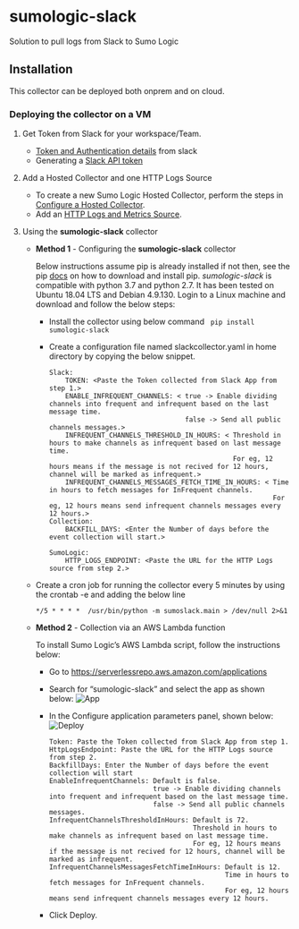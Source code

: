 # sumologic-slack

Solution to pull logs from Slack to Sumo Logic


## Installation

This collector can be deployed both onprem and on cloud.


### Deploying the collector on a VM
1. Get Token from Slack for your workspace/Team. 
    * [Token and Authentication details](https://slack.dev/python-slackclient/auth.html) from slack
    * Generating a [Slack API token](https://get.slack.help/hc/en-us/articles/215770388-Create-and-regenerate-API-tokens)
    
2. Add a Hosted Collector and one HTTP Logs Source

    * To create a new Sumo Logic Hosted Collector, perform the steps in [Configure a Hosted Collector](https://help.sumologic.com/03Send-Data/Hosted-Collectors/Configure-a-Hosted-Collector).
    * Add an [HTTP Logs and Metrics Source](https://help.sumologic.com/03Send-Data/Sources/02Sources-for-Hosted-Collectors/HTTP-Source).

3. Using the **sumologic-slack** collector 
    * **Method 1** - Configuring the **sumologic-slack** collector

        Below instructions assume pip is already installed if not then, see the pip [docs](https://pip.pypa.io/en/stable/installing/) on how to download and install pip.
    *sumologic-slack* is compatible with python 3.7 and python 2.7. It has been tested on Ubuntu 18.04 LTS and Debian 4.9.130.
    Login to a Linux machine and download and follow the below steps:

        * Install the collector using below command
      ``` pip install sumologic-slack```

        * Create a configuration file named slackcollector.yaml in home directory by copying the below snippet.

            ```
            Slack:
                TOKEN: <Paste the Token collected from Slack App from step 1.>
                ENABLE_INFREQUENT_CHANNELS: < true -> Enable dividing channels into frequent and infrequent based on the last message time.
                                              false -> Send all public channels messages.>
                INFREQUENT_CHANNELS_THRESHOLD_IN_HOURS: < Threshold in hours to make channels as infrequent based on last message time. 
                                                          For eg, 12 hours means if the message is not recived for 12 hours, channel will be marked as infrequent.>
                INFREQUENT_CHANNELS_MESSAGES_FETCH_TIME_IN_HOURS: < Time in hours to fetch messages for InFrequent channels.
                                                                    For eg, 12 hours means send infrequent channels messages every 12 hours.>
            Collection:
                BACKFILL_DAYS: <Enter the Number of days before the event collection will start.>
 
            SumoLogic:
                HTTP_LOGS_ENDPOINT: <Paste the URL for the HTTP Logs source from step 2.>
            ```
    * Create a cron job  for running the collector every 5 minutes by using the crontab -e and adding the below line

        `*/5 * * * *  /usr/bin/python -m sumoslack.main > /dev/null 2>&1`

   * **Method 2** - Collection via an AWS Lambda function
   
        To install Sumo Logic’s AWS Lambda script, follow the instructions below:

        * Go to https://serverlessrepo.aws.amazon.com/applications
        * Search for “sumologic-slack” and select the app as shown below:
        ![App](https://appdev-readme-resources.s3.amazonaws.com/slack/App.png)

        * In the Configure application parameters panel, shown below:
        ![Deploy](https://appdev-readme-resources.s3.amazonaws.com/slack/Deploy.png)

            ```
            Token: Paste the Token collected from Slack App from step 1.
            HttpLogsEndpoint: Paste the URL for the HTTP Logs source from step 2.
            BackfillDays: Enter the Number of days before the event collection will start
            EnableInfrequentChannels: Default is false. 
                                      true -> Enable dividing channels into frequent and infrequent based on the last message time.
                                      false -> Send all public channels messages.
            InfrequentChannelsThresholdInHours: Default is 72.
                                                Threshold in hours to make channels as infrequent based on last message time. 
                                                For eg, 12 hours means if the message is not recived for 12 hours, channel will be marked as infrequent.
            InfrequentChannelsMessagesFetchTimeInHours: Default is 12.
                                                        Time in hours to fetch messages for InFrequent channels.
                                                        For eg, 12 hours means send infrequent channels messages every 12 hours.
            ```
        * Click Deploy.

